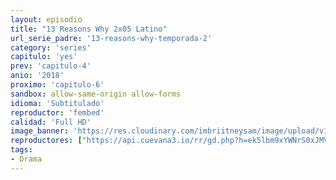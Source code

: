 ```yaml
---
layout: episodio
title: "13 Reasons Why 2x05 Latino"
url_serie_padre: '13-reasons-why-temporada-2'
category: 'series'
capitulo: 'yes'
prev: 'capitulo-4'
anio: '2018'
proximo: 'capitulo-6'
sandbox: allow-same-origin allow-forms
idioma: 'Subtitulado'
reproductor: 'fembed'
calidad: 'Full HD'
image_banner: 'https://res.cloudinary.com/imbriitneysam/image/upload/v1546545022/reason2-banner-min.jpg'
reproductores: ["https://api.cuevana3.io/rr/gd.php?h=ek5lbm9xYWNrS0xJMVp5b21KREk0dFBLbjVkaHhkRGdrOG1jbnBpUnhhS1Z5R3lNZjViQW9NeXFqSjJMMDgvTXFkcUZtSWZJeDl5bm5KV1ltcE81NEt1U3FadVkyUT09"]
tags:
- Drama
---
```












